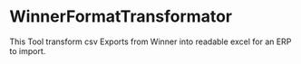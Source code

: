 # WinnerFormatTransformator
This Tool transform csv Exports from Winner into readable excel for an ERP to import. 
